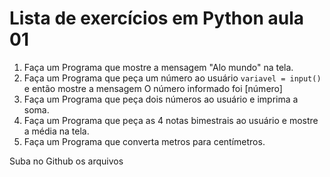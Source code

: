 # Lista de exercícios em Python aula 01


1.  Faça um Programa que mostre a mensagem "Alo mundo" na tela.
2. Faça um Programa que peça um número ao usuário ```variavel = input()``` e então mostre a mensagem O número informado foi [número]
3. Faça um Programa que peça dois números ao usuário e imprima a soma.
4. Faça um Programa que peça as 4 notas bimestrais ao usuário e mostre a média na tela.
5. Faça um Programa que converta metros para centímetros.


Suba no Github os arquivos